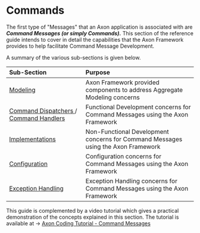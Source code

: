# Commands

The first type of "Messages" that an Axon application is associated with are _**Command Messages \(or simply Commands\).**_  This section of the reference guide  intends to cover in detail the capabilities that the Axon Framework provides to help facilitate Command Message Development.

A summary of the various sub-sections is given below. 

| Sub-Section | Purpose |
| :--- | :--- |
| [Modeling](modeling/) | Axon Framework provided components to address Aggregate Modeling concerns  |
| [Command Dispatchers ](command-dispatchers.md)/ [Command Handlers](command-handlers.md) | Functional Development concerns for Command Messages using the Axon Framework |
| [Implementations](implementations.md) | Non-Functional Development concerns for Command Messages using the Axon Framework |
| [Configuration](configuration.md) | Configuration concerns for Command Messages using the Axon Framework |
| [Exception Handling](exception-handling.md) | Exception Handling concerns for Command Messages using the Axon Framework |

This guide is complemented by a video tutorial which gives a practical demonstration of the concepts explained in this section. The tutorial is available at  -&gt; [Axon Coding Tutorial - Command Messages](https://www.youtube.com/watch?v=7oy4w5THFEU&feature=youtu.be)
